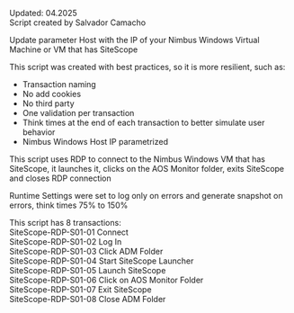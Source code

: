 Updated: 04.2025  
Script created by Salvador Camacho

Update parameter Host with the IP of your Nimbus Windows Virtual Machine or VM that has SiteScope

This script was created with best practices, so it is more resilient, such as:
* Transaction naming
* No add cookies
* No third party
* One validation per transaction
* Think times at the end of each transaction to better simulate user behavior
* Nimbus Windows Host IP parametrized

This script uses RDP to connect to the Nimbus Windows VM that has SiteScope, it launches it, clicks on the AOS Monitor folder, exits SiteScope and closes RDP connection

Runtime Settings were set to log only on errors and generate snapshot on errors, think times 75% to 150%

This script has 8 transactions:  
SiteScope-RDP-S01-01 Connect  
SiteScope-RDP-S01-02 Log In  
SiteScope-RDP-S01-03 Click ADM Folder  
SiteScope-RDP-S01-04 Start SiteScope Launcher  
SiteScope-RDP-S01-05 Launch SiteScope  
SiteScope-RDP-S01-06 Click on AOS Monitor Folder  
SiteScope-RDP-S01-07 Exit SiteScope  
SiteScope-RDP-S01-08 Close ADM Folder